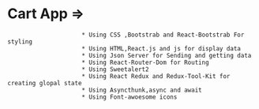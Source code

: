 ﻿# Cart App =>
                         * Using CSS ,Bootstrab and React-Bootstrab For styling
                         * Using HTML,React.js and js for display data
                         * Using Json Server for Sending and getting data
                         * Using React-Router-Dom for Routing
                         * Using Sweetalert2
                         * Using React Redux and Redux-Tool-Kit for creating glopal state
                         * Using Asyncthunk,async and await   
                         * Using Font-awoesome icons  
 
